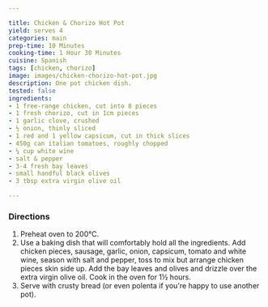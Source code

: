 ```yaml
---

title: Chicken & Chorizo Hot Pot
yield: serves 4
categories: main
prep-time: 10 Minutes
cooking-time: 1 Hour 30 Minutes
cuisine: Spanish
tags: [chicken, chorizo]
image: images/chicken-chorizo-hot-pot.jpg
description: One pot chicken dish.
tested: false
ingredients:
- 1 free-range chicken, cut into 8 pieces
- 1 fresh chorizo, cut in 1cm pieces
- 1 garlic clove, crushed
- ½ onion, thinly sliced
- 1 red and 1 yellow capsicum, cut in thick slices
- 450g can italian tomatoes, roughly chopped
- ¼ cup white wine
- salt & pepper
- 3-4 fresh bay leaves
- small handful black olives
- 3 tbsp extra virgin olive oil

---
```


### Directions

1. Preheat oven to 200°C.
2. Use a baking dish that will comfortably hold all the ingredients. Add chicken pieces, sausage, garlic, onion, capsicum, tomato and white wine, season with salt and pepper, toss to mix but arrange chicken pieces skin side up. Add the bay leaves and olives and drizzle over the extra virgin olive oil. Cook in the oven for 1½ hours.
3. Serve with crusty bread (or even polenta if you're happy to use another pot).
